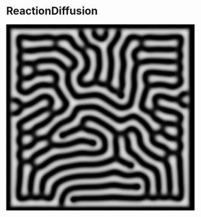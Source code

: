 # ReactionDiffusion
![Alt Text](https://github.com/UGarCil/ReactionDiffusion/blob/main/0.png?raw=true)
